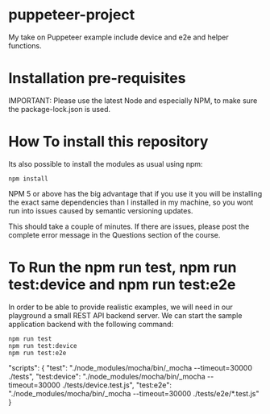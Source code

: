# puppeteer-project
My take on Puppeteer example include device and e2e and helper functions.

# Installation pre-requisites

IMPORTANT: Please use the latest Node and especially NPM, to make sure the package-lock.json is used.


# How To install this repository

Its also possible to install the modules as usual using npm:

    npm install

NPM 5 or above has the big advantage that if you use it you will be installing the exact same dependencies than I installed in my machine, so you wont run into issues caused by semantic versioning updates.

This should take a couple of minutes. If there are issues, please post the complete error message in the Questions section of the course.

# To Run the npm run test, npm run test:device and npm run test:e2e

In order to be able to provide realistic examples, we will need in our playground a small REST API backend server. We can start the sample application backend with the following command:

    npm run test
    npm run test:device
    npm run test:e2e

"scripts": {
    "test": "./node_modules/mocha/bin/_mocha --timeout=30000 ./tests",
    "test:device": "./node_modules/mocha/bin/_mocha --timeout=30000 ./tests/device.test.js",
    "test:e2e": "./node_modules/mocha/bin/_mocha --timeout=30000 ./tests/e2e/*.test.js"
}
